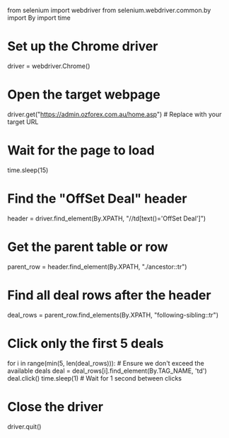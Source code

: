 from selenium import webdriver
from selenium.webdriver.common.by import By
import time

# Set up the Chrome driver
driver = webdriver.Chrome()

# Open the target webpage
driver.get("https://admin.ozforex.com.au/home.asp")  # Replace with your target URL

# Wait for the page to load
time.sleep(15)

# Find the "OffSet Deal" header
header = driver.find_element(By.XPATH, "//td[text()='OffSet Deal']")

# Get the parent table or row
parent_row = header.find_element(By.XPATH, "./ancestor::tr")

# Find all deal rows after the header
deal_rows = parent_row.find_elements(By.XPATH, "following-sibling::tr")

# Click only the first 5 deals
for i in range(min(5, len(deal_rows))):  # Ensure we don't exceed the available deals
    deal = deal_rows[i].find_element(By.TAG_NAME, 'td')
    deal.click()
    time.sleep(1)  # Wait for 1 second between clicks

# Close the driver
driver.quit()
